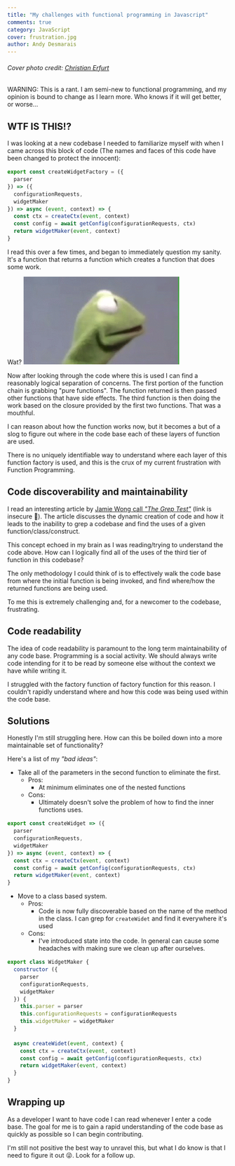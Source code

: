 ```yaml
---
title: "My challenges with functional programming in Javascript"
comments: true
category: JavaScript
cover: frustration.jpg
author: Andy Desmarais
---
```


###### Cover photo credit: [Christian Erfurt](https://unsplash.com/@christnerfurt)

WARNING: This is a rant. I am semi-new to functional programming, and my opinion is bound to change as I learn more. Who knows if it will get better, or worse...

## WTF IS THIS!?

I was looking at a new codebase I needed to familiarize myself with when I came across this block of code (The names and faces of this code have been changed to protect the innocent):

```javascript
export const createWidgetFactory = ({
  parser
}) => ({
  configurationRequests,
  widgetMaker
}) => async (event, context) => {
  const ctx = createCtx(event, context)
  const config = await getConfig(configurationRequests, ctx)
  return widgetMaker(event, context)
}
```

I read this over a few times, and began to immediately question my sanity. It's a function that returns a function which creates a function that does some work.

Wat?
![wat](wat.gif)

Now after looking through the code where this is used I can find a reasonably logical separation of concerns. The first portion of the function chain is grabbing "pure functions". The function returned is then passed other functions that have side effects. The third function is then doing the work based on the closure provided by the first two functions. That was a mouthful.

I can reason about how the function works now, but it becomes a but of a slog to figure out where in the code base each of these layers of function are used.

There is no uniquely identifiable way to understand where each layer of this function factory is used, and this is the crux of my current frustration with Function Programming.

## Code discoverability and maintainability

I read an interesting article by [Jamie Wong call _"The Grep Test"_](http://jamie-wong.com/2013/07/12/grep-test/) (link is insecure 🤷). The article discusses the dynamic creation of code and how it leads to the inability to grep a codebase and find the uses of a given function/class/construct.

This concept echoed in my brain as I was reading/trying to understand the code above. How can I logically find all of the uses of the third tier of function in this codebase?

The only methodology I could think of is to effectively walk the code base from where the initial function is being invoked, and find where/how the returned functions are being used.

To me this is extremely challenging and, for a newcomer to the codebase, frustrating.

## Code readability

The idea of code readability is paramount to the long term maintainability of any code base. Programming is a social activity. We should always write code intending for it to be read by someone else without the context we have while writing it.

I struggled with the factory function of factory function for this reason. I couldn't rapidly understand where and how this code was being used within the code base.

## Solutions

Honestly I'm still struggling here. How can this be boiled down into a more maintainable set of functionality?

Here's a list of my _"bad ideas"_:

- Take all of the parameters in the second function to eliminate the first.
  - Pros:
    - At minimum eliminates one of the nested functions
  - Cons:
    - Ultimately doesn't solve the problem of how to find the inner functions uses.

```javascript
export const createWidget => ({
  parser
  configurationRequests,
  widgetMaker
}) => async (event, context) => {
  const ctx = createCtx(event, context)
  const config = await getConfig(configurationRequests, ctx)
  return widgetMaker(event, context)
}
```

- Move to a class based system.
  - Pros:
    - Code is now fully discoverable based on the name of the method in the class. I can grep for `createWidet` and find it everywhere it's used
  - Cons:
    - I've introduced state into the code. In general can cause some headaches with making sure we clean up after ourselves.

```javascript
export class WidgetMaker {
  constructor ({
    parser
    configurationRequests,
    widgetMaker
  }) {
    this.parser = parser
    this.configurationRequests = configurationRequests
    this.widgetMaker = widgetMaker
  }

  async createWidet(event, context) {
    const ctx = createCtx(event, context)
    const config = await getConfig(configurationRequests, ctx)
    return widgetMaker(event, context)
  }
}
```

## Wrapping up

As a developer I want to have code I can read whenever I enter a code base. The goal for me is to gain a rapid understanding of the code base as quickly as possible so I can begin contributing.

I'm still not positive the best way to unravel this, but what I do know is that I need to figure it out 😜. Look for a follow up.
